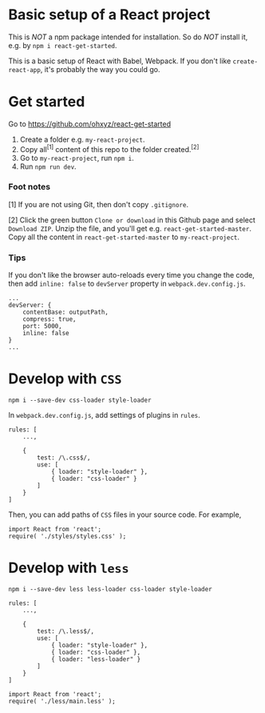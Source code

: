 # Basic setup of a React project

This is _NOT_ a npm package intended for installation. So do _NOT_ install it, e.g. by `npm i react-get-started`.

This is a basic setup of React with Babel, Webpack. If you don't like `create-react-app`, it's probably the way you could go.

# Get started
Go to https://github.com/ohxyz/react-get-started

1. Create a folder e.g. `my-react-project`.
2. Copy all<sup>[1]</sup> content of this repo to the folder created.<sup>[2]</sup>
3. Go to `my-react-project`, run `npm i`.
4. Run `npm run dev`.

### Foot notes
[1] If you are not using Git, then don't copy `.gitignore`.

[2] Click the green button `Clone or download` in this Github page and select `Download ZIP`. Unzip the file, and you'll get e.g. `react-get-started-master`. Copy all the content in `react-get-started-master` to `my-react-project`.

### Tips
If you don't like the browser auto-reloads every time you change the code, then add `inline: false` to `devServer` property in `webpack.dev.config.js`.

```
...
devServer: {
    contentBase: outputPath,
    compress: true,
    port: 5000,
    inline: false
}
...
```

# Develop with `CSS`
```
npm i --save-dev css-loader style-loader
```

In `webpack.dev.config.js`, add settings of plugins in `rules`.
```
rules: [
    ...,
    
    {
        test: /\.css$/,
        use: [ 
            { loader: "style-loader" },
            { loader: "css-loader" }
        ]
    }
]
```

Then, you can add paths of `CSS` files in your source code. For example,
```
import React from 'react';
require( './styles/styles.css' );
```

# Develop with `less`
```
npm i --save-dev less less-loader css-loader style-loader
```
```
rules: [
    ...,
    
    {
        test: /\.less$/,
        use: [ 
            { loader: "style-loader" },
            { loader: "css-loader" },
            { loader: "less-loader" }
        ]
    }
]
```
```
import React from 'react';
require( './less/main.less' );
```
